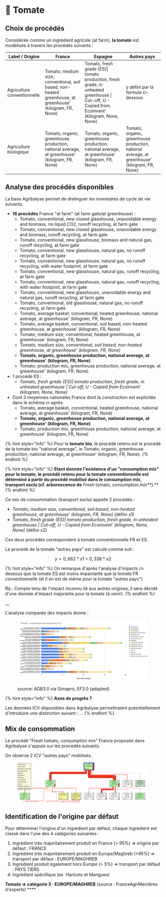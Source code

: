 # 🍅 Tomate

## Choix de procédés

Considérée comme un ingrédient agricole (at farm), **la tomate** est modélisée à travers les procédés suivants :&#x20;

| Label / Origine             | France                                                                                                    | Espagne                                                                                                                                         | Autres pays                                                                                   |
| --------------------------- | --------------------------------------------------------------------------------------------------------- | ----------------------------------------------------------------------------------------------------------------------------------------------- | --------------------------------------------------------------------------------------------- |
| Agriculture conventionnelle | Tomato, medium size, conventional, soil based, non-heated greenhouse, at greenhouse' (kilogram, FR, None) | Tomato, fresh grade {ES}\| tomato production, fresh grade, in unheated greenhouse \| Cut-off, U - Copied from Ecoinvent' (kilogram, None, None) | y défini par la formule ci-dessous                                                            |
| Agriculture biologique      | Tomato, organic, greenhouse production, national average, at greenhouse' (kilogram, FR, None)             | Tomato, organic, greenhouse production, national average, at greenhouse' (kilogram, FR, None)                                                   | Tomato, organic, greenhouse production, national average, at greenhouse' (kilogram, FR, None) |

## Analyse des procédés disponibles

La base Agribalyse permet de distinguer les inventaires de cycle de vie suivants.&#x20;

* **16 procédés** France "at farm" (at farm gate/at greenhouse) :&#x20;
  * Tomato, conventional, new closed glasshouse,  unavoidable energy and biomass, no liquid CO2, runoff recycling, at farm gate
  * Tomato, conventional, new closed glasshouse,  unavoidable energy and biomass, runoff recycling, at farm gate
  * Tomato, conventional, new glasshouse, biomass and natural gas, runoff recycling, at farm gate
  * Tomato, conventional, new glasshouse, natural gas, no runoff recycling, at farm gate
  * Tomato, conventional, new glasshouse, natural gas, no runoff recycling, with water footprint, at farm gate
  * Tomato, conventional, new glasshouse, natural gas, runoff recycling, at farm gate
  * Tomato, conventional, new glasshouse, natural gas, runoff recycling, with water footprint, at farm gate
  * Tomato, conventional, new glasshouse, unavoidable energy and natural gas, runoff recycling, at farm gate
  * Tomato, conventional, old glasshouse, natural gas, no runoff recycling, at farm gate
  * Tomato, average basket, conventional, heated greenhouse, national average, at greenhouse' (kilogram, FR, None)
  * Tomato, average basket, conventional, soil based, non-heated greenhouse, at greenhouse' (kilogram, FR, None)
  * Tomato, medium size, conventional, heated greenhouse, at greenhouse' (kilogram, FR, None)
  * _Tomato, medium size, conventional, soil based, non-heated greenhouse, at greenhouse' (kilogram, FR, None)_
  * **Tomato, organic, greenhouse production, national average, at greenhouse' (kilogram, FR, None)**
  * Tomato, production mix, greenhouse production, national average, at greenhouse' (kilogram, FR, None)
* 1 procédé ES :
  * _Tomato, fresh grade {ES}| tomato production, fresh grade, in unheated greenhouse | Cut-off, U - Copied from Ecoinvent' (kilogram, None, None)_
* Dont 3 moyennes nationales France dont la construction est explicitée dans le schéma ci-après
  * Tomato, average basket, conventional, heated greenhouse, national average, at greenhouse' (kilogram, FR, None)
  * **Tomato, organic, greenhouse production, national average, at greenhouse' (kilogram, FR, None)**
  * Tomato, production mix, greenhouse production, national average, at greenhouse' (kilogram, FR, None)

{% hint style="info" %}
Pour la **tomate bio**, le procédé retenu est le procédé de la tomate bio "national average", ie Tomato, organic, greenhouse production, national average, at greenhouse' (kilogram, FR, None).
{% endhint %}

{% hint style="info" %}
**Etant donnée l'existence d'un "consumption mix" pour la tomate, le procédé retenu pour la tomate conventionnelle est déterminé à partir du procédé mobilisé dans le consumption mix, transport exclu (cf. arborescence de** Fresh tomato, consumption mix**).**
{% endhint %}

Ce mix de consommation (transport exclu) appelle 2 procédés :

* _Tomato, medium size, conventional, soil based, non-heated greenhouse, at greenhouse' (kilogram, FR, None)_ (défini x1)
* _Tomato, fresh grade {ES}| tomato production, fresh grade, in unheated greenhouse | Cut-off, U - Copied from Ecoinvent' (kilogram, None, None)_ (défini x2)

Ces deux procédés correspondent à tomate conventionnelle FR et ES.

Le procédé de la tomate "autres pays" est calculé comme suit :

$$
y = 0,662*x1 + 0,338*x2
$$

{% hint style="info" %}
On remarque d'après l'analyse d'impacts ci-dessous que la tomate ES est moins impactante que la tomate FR conventionnelle (et il en est de même pour la tomate "autres pays")

Rq : Compte tenu de l'impact inconnu lié aux autres origines, il sera décidé d'une donnée d'impact majorante pour la tomate (à venir).
{% endhint %}

__

L'analyse comparée des impacts donne :&#x20;

<figure><img src="../../.gitbook/assets/image (2).png" alt=""><figcaption><p>source: AGB3.0 via Simapro, EF3.0 (adapted)</p></figcaption></figure>

{% hint style="info" %}
**Axes de progrès ?**

Les données ICV disponibles dans Agribalyse permettraient potentiellement d'introduire une distinction suivant : ...
{% endhint %}

## Mix de consommation

Le procédé "Fresh tomato, consumption mix" France proposée dans Agribalyse s'appuie sur les procédés suivants.

On observe 2 ICV "autres pays" mobilisés.

<figure><img src="../../.gitbook/assets/tomato.png" alt=""><figcaption></figcaption></figure>

## Identification de l'origine par défaut

Pour déterminer l'origine d'un ingrédient par défaut, chaque ingrédient est classé dans l'une des 4 catégories suivantes :&#x20;

1. Ingrédient très majoritairement produit en France (> 95%) => origine par défaut : FRANCE
2. Ingrédient très majoritairement produit en Europe/Maghreb (>95%) => transport par défaut : EUROPE/MAGHREB&#x20;
3. Ingrédient produit également hors Europe (> 5%) => transport par défaut : PAYS TIERS
4. Ingrédient spécifique (ex. Haricots et Mangues)&#x20;

**Tomate => catégorie 3 : EUROPE/MAGHREB** (source : FranceAgriMer/dires d'experts) ****&#x20;
